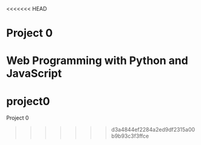 <<<<<<< HEAD
# Project 0

Web Programming with Python and JavaScript
=======
# project0
Project 0
>>>>>>> d3a4844ef2284a2ed9df2315a00b9b93c3f3ffce
